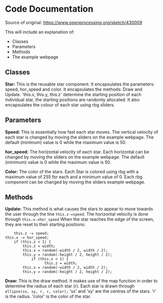 # Code Documentation
Source of original: https://www.openprocessing.org/sketch/430009

This will include an explanation of:
- Classes
- Parameters
- Methods
- The example webpage

## Classes
**Star:** This is the reusable star component. It encapsulates the parameters: speed, hor_speed and color. It encapsulates the methods: Draw and Update. 'this.x, this.y, this.z' determine the starting position of each individual star, the starting positions are randomly allocated. It also encapsulates the colour of each star using rbg sliders.

## Parameters

**Speed:** This is essentially how fast each star moves. The vertical velocity of each star is changed by moving the sliders on the example webpage. The default (minimum) value is 0 while the maximum value is 50.

**hor_speed:** The horizontal velocity of each star. Each horizontal can be changed by moving the sliders on the example webpage. The default (minimum) value is 0 while the maximum value is 50.

**Color:** The color of the stars. Each Star is colored using rbg with a maximum value of 255 for each and a minimum value of 0. Each rbg component can be changed by moving the sliders example webpage.

## Methods
**Update:** This method is what causes the stars to appear to move towards the user through the line `this.z-=speed`. The horizontal velocity is done through `this.x-=hor_speed` When the star reaches the edge of the screen, they are reset to their starting positions:

     
        this.z -= speed;
	this.x -= hor_speed;
        if (this.z < 1) {
            this.z = width;
            this.x = random(-width / 2, width / 2);
            this.y = random(-height / 2, height / 2);
				if (this.x < 1) {
					  this.z = width;
            this.x = random(-width / 2, width / 2);
            this.y = random(-height / 2, height / 2);
            
         
         
            
           
            

**Draw:** This is the draw method.  It makes use of the map function in order to determine the radius of each star (r). Each star is drawn through `ellipse(sx, sy, r, r, color);` 
'sx' and 'sy' are the centres of the stars. 'r' is the radius. 'color' is the color of the star.

